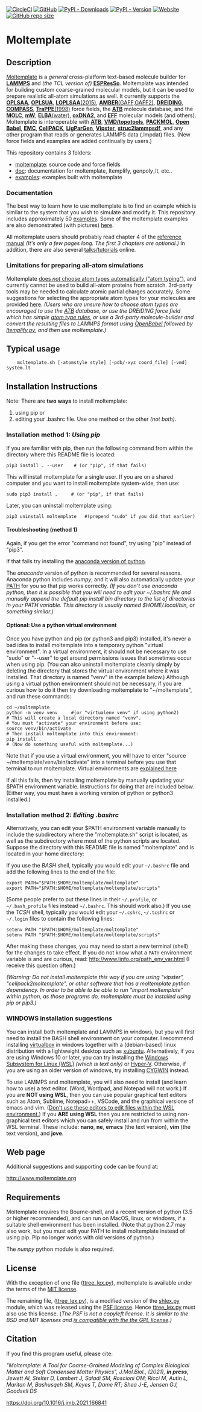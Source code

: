 [![CircleCI](https://circleci.com/gh/jewettaij/moltemplate.svg?style=svg)](https://circleci.com/gh/jewettaij/moltemplate)
[![GitHub](https://img.shields.io/github/license/jewettaij/moltemplate)](./LICENSE.md)
[![PyPI - Downloads](https://img.shields.io/pypi/dm/moltemplate)](https://pypistats.org/packages/moltemplate)
[![PyPI - Version](https://img.shields.io/pypi/v/moltemplate)](https://pypi.org/project/moltemplate/)
[![Website](https://img.shields.io/website?down_color=orange&down_message=moltemplate.org%20offline&up_color=green&up_message=online&url=https%3A%2F%2Fmoltemplate.org)](http://moltemplate.org)
[![GitHub repo size](https://img.shields.io/github/repo-size/jewettaij/moltemplate)]()



Moltemplate
===========

##  Description

[Moltemplate](http://moltemplate.org)
is a *general* cross-platform text-based molecule builder for
[**LAMMPS**](https://lammps.sandia.gov) and *(the TCL version of)*
[**ESPResSo**](http://moltemplate.org/espresso/).
Moltemplate was intended for building custom coarse-grained molecular models,
but it can be used to prepare realistic all-atom simulations as well.
It currently supports the
[**OPLSAA**](./examples/all_atom/force_field_OPLSAA),
[**OPLSUA**](./examples/all_atom/force_field_OPLSUA_united_atom),
[**LOPLSAA**(2015)](./examples/all_atom/force_field_OPLSAA/hexadecane),
[**AMBER**(GAFF,GAFF2)](./examples/all_atom/force_field_AMBER),
[**DREIDING**](./examples/all_atom/force_field_DREIDING),
[**COMPASS**](./examples/all_atom/force_field_COMPASS),
[**TraPPE**(1998)](./examples/coarse_grained/solvent_models/manybodywaterMW+hydrocarbonsTraPPE)
force fields,
the
[**ATB**](https://atb.uq.edu.au) molecule database,
and the
[**MOLC**](https://pubs.rsc.org/en/content/articlelanding/2019/cp/c9cp04120f),
[**mW**](https://doi.org/10.1021/jp805227c),
[**ELBA**(water)](./examples/coarse_grained/solvent_models/ELBAwater%2Bmethanol),
[**oxDNA2**](https://dna.physics.ox.ac.uk/index.php/DNA_model_introduction),
and
[**EFF**](./examples/misc_examples/explicit_electrons/eff_CH4)
molecular models (and others).
Moltemplate is interoperable with
[**ATB**](https://atb.uq.edu.au),
[**VMD/topotools**](https://www.ks.uiuc.edu/Research/vmd),
[**PACKMOL**](http://m3g.iqm.unicamp.br/packmol/home.shtml),
[**Open Babel**](https://open-babel.readthedocs.io/en/latest/FileFormats/The_LAMMPS_data_format.html),
[**EMC**](http://montecarlo.sourceforge.net/),
[**CellPACK**](http://www.cellpack.org),
[**LigParGen**](http://moltemplate.org/doc/moltemplate_talk_2019-8-15.pdf#page=190),
[**Vipster**](https://sgsaenger.github.io/vipster),
[**struc2lammpsdf**](https://nanohub.org/resources/struc2lammpsdf),
and any other program that reads or generates LAMMPS data (.lmpdat) files.
(New force fields and examples are added continually by users.)


This repository contains 3 folders:
- [moltemplate](./moltemplate/): source code and force fields
- [doc](./doc/): documentation for moltemplate, ltemplify, genpoly_lt, etc..
- [examples](./examples/): examples built with moltemplate

### Documentation

The best way to learn how to use moltemplate is to find an example
which is similar to the system that you wish to simulate and modify it.
This repository includes approximately 50 [examples](./examples).
Some of the moltemplate examples are also demonstrated (with pictures)
[here](http://moltemplate.org/visual_examples.html).

All moltemplate users should probably read chapter 4 of the
[reference manual](./doc/moltemplate_manual.pdf)
*(It's only a few pages long.  The first 3 chapters are optional.)*
In addition, there are also several
[talks/tutorials](http://moltemplate.org/doc/talks.html)
online.


### Limitations for preparing all-atom simulations

Moltemplate [does *not* choose atom types automatically ("atom typing")](http://moltemplate.org/force_field_recommendations.html),
and currently cannot be used to build all-atom proteins from scratch.
3rd-party tools may be needed to calculate atomic partial charges accurately.
Some suggestions for selecting the appropriate atom types for your molecules
are provided [here](http://moltemplate.org/force_field_recommendations.html).
*(Users who are unsure how to choose atom types are 
encouraged to use the [ATB](https://atb.uq.edu.au) database,
or use the DREIDING force field which has simple
[atom type rules](./doc/DREIDING_Label_Manual.pdf),
or use a 3rd-party molecule-builder
and convert the resulting files to LAMMPS format using
[OpenBabel](https://open-babel.readthedocs.io/en/latest/FileFormats/The_LAMMPS_data_format.html "Convert 3rd party sim files to LAMMPS DATA format")
followed by [ltemplify.py](./doc/doc_ltemplify.md "Convert LAMMPS DATA to Moltemplate format"), and then use moltemplate.)*



## Typical usage

```
    moltemplate.sh [-atomstyle style] [-pdb/-xyz coord_file] [-vmd] system.lt
```


## Installation Instructions

Note: There are **two ways** to install moltemplate:
1) using pip or
2) editing your .bashrc file.
Use one method or the other *(not both)*.

### Installation method 1: *Using pip*

If you are familiar with pip, then run the following command from
within the directory where this README file is located:

    pip3 install . --user    # (or "pip", if that fails)

This will install moltemplate for a single user.
If you are on a shared computer and you want to install moltemplate
system-wide, then use:

    sudo pip3 install .     # (or "pip", if that fails)

Later, you can uninstall moltemplate using:

    pip3 uninstall moltemplate   #(prepend "sudo" if you did that earlier)


#### Troubleshooting (method 1)

Again, if you get the error "command not found",
try using "pip" instead of "pip3".

If that fails try installing the
[anaconda version of python](https://anaconda.com).

The *anaconda* version of python is recommended for several reasons.
Anaconda python includes *numpy*, and it will also
automatically update your [PATH](http://www.linfo.org/path_env_var.html)
for you so that pip works correctly.
*(If you don't use anaconda python, then it is possible
that you will need to edit your ~/.bashrc file and
manually append the default pip install bin directory
to the list of directories in your PATH variable.
This directory is usually named $HOME/.local/bin, or something similar.)*


#### Optional: Use a python virtual environment

Once you have python and pip (or python3 and pip3) installed,
it's never a bad idea to install moltemplate into a temporary
python "virtual environment".
In a virtual environment, it should not be necessary to use "sudo" or "--user"
to get around permissions issues that sometimes occur when using pip.
(You can also uninstall moltemplate cleanly simply by deleting
the directory that stores the virtual environment where it was installed.
That directory is named "venv" in the example below.)
Although using a virtual python environment should not be necessary,
if you are curious how to do it then try downloading moltemplate
to "~/moltemplate", and run these commands:

    cd ~/moltemplate
    python -m venv venv     #(or "virtualenv venv" if using python2)
    # This will create a local directory named "venv".
    # You must "activate" your environment before use:
    source venv/bin/activate
    # Then install moltemplate into this environment:
    pip install .
    # (Now do something useful with moltemplate...)

Note that if you use a virtual environment, you will have to enter
"source ~/moltemplate/venv/bin/activate" into a terminal
before you use that terminal to run moltemplate.
Virtual environments are
[explained here](https://docs.python.org/3/tutorial/venv.html)


If all this fails, then try installing moltemplate by manually updating your
\$PATH environment variable.  Instructions for doing that are included below.
(Either way, you must have a working version of python or python3 installed.)



### Installation method 2: *Editing .bashrc*

Alternatively, you can edit your $PATH environment variable manually to 
include the subdirectory where the "moltemplate.sh" script is located,
as well as the subdirectory where most of the python scripts are located.
Suppose the directory with this README file is named "moltemplate"
and is located in your home directory:

If you use the *BASH* shell, typically you would edit your
`~/.bashrc` file and add the following lines to the end of the file:

    export PATH="$PATH:$HOME/moltemplate/moltemplate"
    export PATH="$PATH:$HOME/moltemplate/moltemplate/scripts"

(Some people prefer to put these lines in their `~/.profile`,
 or `~/.bash_profile` files instead `~/.bashrc`.  This should work also.)
If you use the *TCSH* shell, typically you would edit your
`~/.cshrc`, `~/.tcshrc` or `~/.login` files to contain the following lines:

    setenv PATH "$PATH:$HOME/moltemplate/moltemplate"
    setenv PATH "$PATH:$HOME/moltemplate/moltemplate/scripts"

After making these changes, you may need to start a new terminal (shell) for the changes to take effect.  If you do not know what a `PATH` environment variable is and are curious, read:
    http://www.linfo.org/path_env_var.html
(I receive this question often.)

*(Warning:
Do not install moltemplate this way if you are using "vipster",
"cellpack2moltemplate", or other software that has a moltemplate python
dependency.  In order to be able to be able to run "import moltemplate"
within python, as those programs do, moltemplate must be installed using
pip or pip3.)*


### WINDOWS installation suggestions

You can install both moltemplate and LAMMPS in windows, but you will first need to install the BASH shell environment on your computer.  I recommend installing [virtualbox](https://www.virtualbox.org) in windows together with a (debian-based) linux distribution with a lightweight desktop such as [xubuntu](https://xubuntu.org).  Alternatively, if you are using Windows 10 or later, you can try installing the
[Windows Subsystem for Linux (WSL)](https://docs.microsoft.com/en-us/windows/wsl)
*(which is text only)*
or
[Hyper-V](https://www.nakivo.com/blog/run-linux-hyper-v/).
Otherwise, if you are using an older version of windows, try installing
[CYGWIN](https://www.cygwin.com/) instead.

To use LAMMPS and moltemplate, you will also need to install (and learn
how to use) a text editor.  (Word, Wordpad, and Notepad will not work.)
If you are **NOT using WSL**, then you can use popular graphical text editors
such as Atom, Sublime, Notepad++, VSCode,
and the graphical versione of emacs and vim.
([Don't use these editors to edit files within the WSL environment.](https://www.reddit.com/r/bashonubuntuonwindows/comments/6bu1d1/since_we_shouldnt_edit_files_stored_in_wsl_with/))
If you **ARE using WSL** then you are restricted to using non-graphical text
editors which you can safely install and run from within the WSL terminal.
These include: **nano**, **ne**, **emacs** (the text version),
**vim** (the text version), and **jove**.


## Web page

Additional suggestions and supporting code can be found at:

http://www.moltemplate.org


## Requirements

Moltemplate requires the Bourne-shell, and a recent version of python
(3.5 or higher recommended), and can run on MacOS, linux, or windows,
if a suitable shell environment has been installed.
(Note that python 2.7 may also work, but you must edit your PATH to
install moltemplate instead of using pip.  Pip no longer works with
old versions of python.)

The *numpy* python module is also required.

## License

With the exception of one file
([ttree_lex.py](./moltemplate/ttree_lex.py)),
moltemplate is available under the terms of the [MIT license](LICENSE.md).

The remaining file, ([ttree_lex.py](./moltemplate/ttree_lex.py)),
is a modified version of the 
[shlex.py](https://docs.python.org/3/library/shlex.html) module,
which was released using the
[PSF license](https://docs.python.org/3/license.html).
Hence [ttree_lex.py](./moltemplate/ttree_lex.py) must also use this license.
(*The PSF is not a copyleft license.
It is similar to the BSD and MIT licenses and
[is compatible with the the GPL license](https://docs.python.org/3/license.html).)*


## Citation

If you find this program useful, please cite:

*"Moltemplate: A Tool for Coarse-Grained Modeling of Complex Biological Matter and Soft Condensed Matter Physics", J.Mol.Biol., (2021), **in press**, Jewett AI, Stelter D, Lambert J, Saladi SM, Roscioni OM; Ricci M, Autin L, Maritan M, Bashusqeh SM, Keyes T, Dame RT; Shea J-E, Jensen GJ, Goodsell DS*

https://doi.org/10.1016/j.jmb.2021.166841
